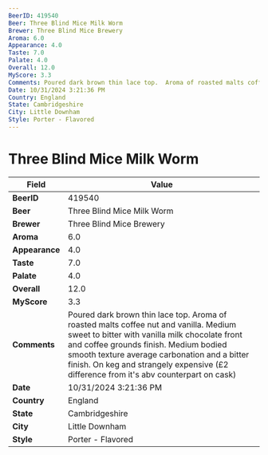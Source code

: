 ```yaml
---
BeerID: 419540
Beer: Three Blind Mice Milk Worm
Brewer: Three Blind Mice Brewery
Aroma: 6.0
Appearance: 4.0
Taste: 7.0
Palate: 4.0
Overall: 12.0
MyScore: 3.3
Comments: Poured dark brown thin lace top.  Aroma of roasted malts coffee nut and vanilla.  Medium sweet to bitter with vanilla milk chocolate front and coffee grounds finish. Medium bodied smooth texture average carbonation and a bitter finish.  On keg and strangely expensive (£2 difference from it's abv counterpart on cask)
Date: 10/31/2024 3:21:36 PM
Country: England
State: Cambridgeshire
City: Little Downham
Style: Porter - Flavored
---
```


# Three Blind Mice Milk Worm

| Field         | Value |
|---------------|-------|
| **BeerID** | 419540 |
| **Beer** | Three Blind Mice Milk Worm |
| **Brewer** | Three Blind Mice Brewery |
| **Aroma** | 6.0 |
| **Appearance** | 4.0 |
| **Taste** | 7.0 |
| **Palate** | 4.0 |
| **Overall** | 12.0 |
| **MyScore** | 3.3 |
| **Comments** | Poured dark brown thin lace top.  Aroma of roasted malts coffee nut and vanilla.  Medium sweet to bitter with vanilla milk chocolate front and coffee grounds finish. Medium bodied smooth texture average carbonation and a bitter finish.  On keg and strangely expensive (£2 difference from it's abv counterpart on cask) |
| **Date** | 10/31/2024 3:21:36 PM |
| **Country** | England |
| **State** | Cambridgeshire |
| **City** | Little Downham |
| **Style** | Porter - Flavored |
